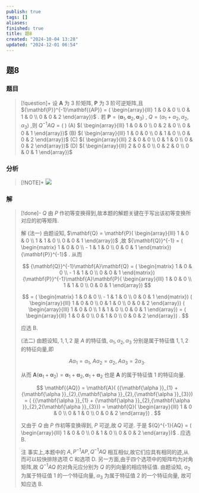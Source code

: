 ```yaml
---
publish: true
tags: []
aliases: 
finished: true
title: 题8
created: "2024-10-04 13:28"
updated: "2024-12-01 06:54"
---
```

## 题8
### 题目
> [!question]+
> 设 $\mathbf{A}$ 为 3 阶矩阵, $\mathbf{P}$ 为 3 阶可逆矩阵,且 ${\mathbf{P}}^{-1}\mathbf{{AP}} = ( \begin{array}{lll} 1 & 0 & 0 \\  0 & 1 & 0 \\  0 & 0 & 2 \end{array})$ . 若 $\mathbf{P} = ( {{\mathbf{\alpha }}_{1},{\mathbf{\alpha }}_{2},{\mathbf{\alpha }}_{3}})$ , $Q = ( {{\alpha }_{1} + {\alpha }_{2},{\alpha }_{2},{\alpha }_{3}})$ ,则 ${Q}^{-1}{AQ} = ( \;)$
> (A) $( \begin{array}{lll} 1 & 0 & 0 \\  0 & 2 & 0 \\  0 & 0 & 1 \end{array})$ 
> (B) $( \begin{array}{lll} 1 & 0 & 0 \\  0 & 1 & 0 \\  0 & 0 & 2 \end{array})$ 
> (C) $( \begin{array}{lll} 2 & 0 & 0 \\  0 & 1 & 0 \\  0 & 0 & 2 \end{array})$ 
> (D) $( \begin{array}{lll} 2 & 0 & 0 \\  0 & 2 & 0 \\  0 & 0 & 1 \end{array})$
### 分析
> [!NOTE]+
> ![](https://img.hwenyi.live/202411201720065.webp)
### 解
> [!done]-
> $Q$ 由 $P$ 作初等变换得到,故本题的解题关键在于写出该初等变换所对应的初等矩阵.
> 
> 解 (法一) 由题设知, $\mathbf{Q} = \mathbf{P}( \begin{array}{lll} 1 & 0 & 0 \\  1 & 1 & 0 \\  0 & 0 & 1 \end{array})$ ,故 ${\mathbf{Q}}^{-1} = ( \begin{matrix} 1 & 0 & 0 \\   - 1 & 1 & 0 \\  0 & 0 & 1 \end{matrix}) {\mathbf{P}}^{-1}$ . 从而
> 
> $$
> {\mathbf{Q}}^{-1}\mathbf{A}\mathbf{Q} = ( \begin{matrix} 1 & 0 & 0 \\   - 1 & 1 & 0 \\  0 & 0 & 1 \end{matrix}) {\mathbf{P}}^{-1}\mathbf{A}\mathbf{P}( \begin{array}{lll} 1 & 0 & 0 \\  1 & 1 & 0 \\  0 & 0 & 1 \end{array})
> $$
> 
> $$
> = ( \begin{matrix} 1 & 0 & 0 \\   - 1 & 1 & 0 \\  0 & 0 & 1 \end{matrix}) ( \begin{array}{lll} 1 & 0 & 0 \\  0 & 1 & 0 \\  0 & 0 & 2 \end{array}) ( \begin{array}{lll} 1 & 0 & 0 \\  1 & 1 & 0 \\  0 & 0 & 1 \end{array})  = ( \begin{array}{lll} 1 & 0 & 0 \\  0 & 1 & 0 \\  0 & 0 & 2 \end{array}) .
> $$
> 
> 应选 B.
> 
> (法二) 由题设知, $1,1,2$ 是 $A$ 的特征值, ${\alpha }_{1},{\alpha }_{2},{\alpha }_{3}$ 分别是属于特征值 $1,1,2$ 的特征向量,即
> 
> $$
> A{\alpha }_{1} = {\alpha }_{1},\;A{\alpha }_{2} = {\alpha }_{2},\;A{\alpha }_{3} = 2{\alpha }_{3}.
> $$
> 
> 从而 $\mathbf{A}( {{\mathbf{\alpha }}_{1} + {\mathbf{\alpha }}_{2}})  = {\mathbf{\alpha }}_{1} + {\mathbf{\alpha }}_{2},{\mathbf{\alpha }}_{1} + {\mathbf{\alpha }}_{2}$ 也是 $\mathbf{A}$ 的属于特征值 1 的特征向量.
> 
> $$
> \mathbf{{AQ}} = \mathbf{A}( {{\mathbf{\alpha }}_{1} + {\mathbf{\alpha }}_{2},{\mathbf{\alpha }}_{2},{\mathbf{\alpha }}_{3}})  = ( {{\mathbf{\alpha }}_{1} + {\mathbf{\alpha }}_{2},{\mathbf{\alpha }}_{2},2{\mathbf{\alpha }}_{3}})  = \mathbf{Q}( \begin{array}{lll} 1 & 0 & 0 \\  0 & 1 & 0 \\  0 & 0 & 2 \end{array}) .
> $$
> 
> 又由于 $Q$ 由 $P$ 作初等变换得到, $P$ 可逆,故 $Q$ 可逆. 于是 ${Q}^{-1}{AQ} = ( \begin{array}{lll} 1 & 0 & 0 \\  0 & 1 & 0 \\  0 & 0 & 2 \end{array})$ . 应选 B.
> 
> 注 事实上,本题中的 $A,{P}^{-1}{AP},{Q}^{-1}{AQ}$ 相互相似,故它们应具有相同的迹,从而可以较快排除选项 C 和选项 D. 另一方面,由于四个选项中的矩阵均为对角矩阵,故 ${Q}^{-1}{AQ}$ 的对角元应分别为 $Q$ 的列向量的相应特征值. 由题设知, ${\alpha }_{2}$ 为属于特征值 1 的一个特征向量, ${\alpha }_{3}$ 为属于特征值 2 的一个特征向量, 故可知应选 B.